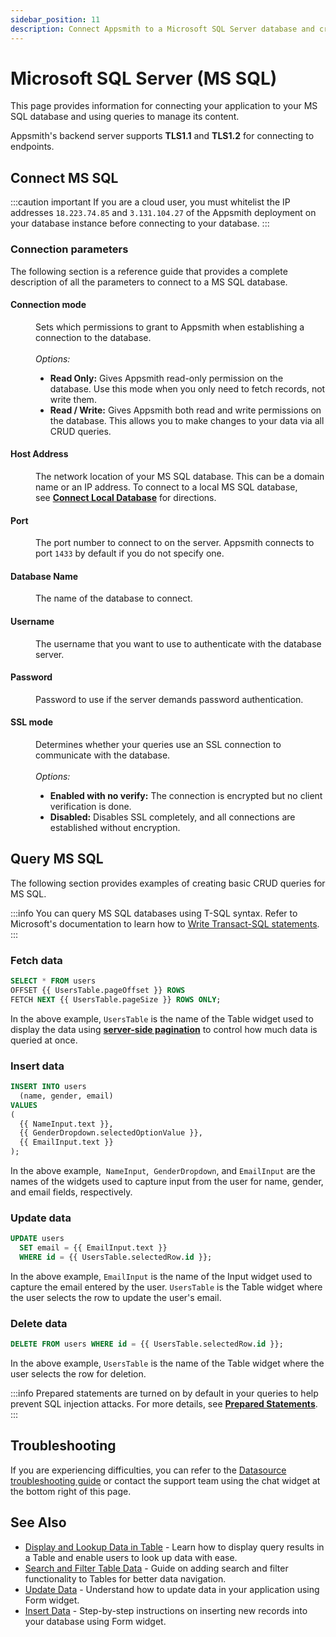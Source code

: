 ```yaml
---
sidebar_position: 11
description: Connect Appsmith to a Microsoft SQL Server database and create queries.
---
```


# Microsoft SQL Server (MS SQL)

This page provides information for connecting your application to your MS SQL database and using queries to manage its content.

Appsmith's backend server supports **TLS1.1** and **TLS1.2** for connecting to endpoints.

## Connect MS SQL

:::caution important
If you are a cloud user, you must whitelist the IP addresses `18.223.74.85` and `3.131.104.27` of the Appsmith deployment on your database instance before connecting to your database.
:::

### Connection parameters

The following section is a reference guide that provides a complete description of all the parameters to connect to a MS SQL database.

<ZoomImage src="/img/mssql-datasource-config.png" alt="Configuring an MS SQL datasource." caption="Configuring an MS SQL datasource." />

#### Connection mode

<dd>Sets which permissions to grant to Appsmith when establishing a connection to the database.</dd><br />
<dd>
  <i>Options:</i>
  <ul>
    <li><b>Read Only:</b> Gives Appsmith read-only permission on the database. Use this mode when you only need to fetch records, not write them.</li>
    <li><b>Read / Write:</b> Gives Appsmith both read and write permissions on the database. This allows you to make changes to your data via all CRUD queries.</li>
  </ul>
</dd>

#### Host Address

<dd>The network location of your MS SQL database. This can be a domain name or an IP address. To connect to a local MS SQL database, see <a href="/connect-data/how-to-guides/how-to-work-with-local-apis-on-appsmith"><b>Connect Local Database</b></a> for directions. </dd>

#### Port

<dd>The port number to connect to on the server. Appsmith connects to port <code>1433</code> by default if you do not specify one.</dd>

#### Database Name

<dd>The name of the database to connect.</dd>

#### Username

<dd>The username that you want to use to authenticate with the database server.</dd>

#### Password

<dd>Password to use if the server demands password authentication.</dd>

#### SSL mode

<dd>Determines whether your queries use an SSL connection to communicate with the database.</dd><br />
<dd>
  <i>Options:</i>
  <ul>
    <li><b>Enabled with no verify:</b> The connection is encrypted but no client verification is done.</li>
    <li><b>Disabled:</b> Disables SSL completely, and all connections are established without encryption.</li>
  </ul>
</dd>

## Query MS SQL

The following section provides examples of creating basic CRUD queries for MS SQL.

<ZoomImage src="/img/mssql-query-config.png" alt="Configuring an MS SQL query." caption="Configuring an MS SQL query." />

:::info
You can query MS SQL databases using T-SQL syntax. Refer to Microsoft's documentation to learn how to [Write Transact-SQL statements](https://learn.microsoft.com/en-us/sql/t-sql/queries/queries?view=sql-server-ver16).
:::

### Fetch data

```sql
SELECT * FROM users
OFFSET {{ UsersTable.pageOffset }} ROWS
FETCH NEXT {{ UsersTable.pageSize }} ROWS ONLY;
```

In the above example, `UsersTable` is the name of the Table widget used to display the data using [**server-side pagination**](/build-apps/how-to-guides/Server-side-pagination-in-table) to control how much data is queried at once.

### Insert data

```sql
INSERT INTO users
  (name, gender, email)
VALUES
(
  {{ NameInput.text }},
  {{ GenderDropdown.selectedOptionValue }},
  {{ EmailInput.text }}
);
```

In the above example,  `NameInput`,  `GenderDropdown`,  and `EmailInput` are the names of the widgets used to capture input from the user for name, gender, and email fields, respectively.

### Update data

```sql
UPDATE users
  SET email = {{ EmailInput.text }}
  WHERE id = {{ UsersTable.selectedRow.id }};
```

In the above example, `EmailInput` is the name of the Input widget used to capture the email entered by the user. `UsersTable` is the Table widget where the user selects the row to update the user's email.

### Delete data

```sql
DELETE FROM users WHERE id = {{ UsersTable.selectedRow.id }};
```

In the above example, `UsersTable` is the name of the Table widget where the user selects the row for deletion.

:::info
Prepared statements are turned on by default in your queries to help prevent SQL injection attacks. For more details, see [**Prepared Statements**](/connect-data/concepts/how-to-use-prepared-statements).
:::

## Troubleshooting

If you are experiencing difficulties, you can refer to the [Datasource troubleshooting guide](/help-and-support/troubleshooting-guide/action-errors/datasource-errors) or contact the support team using the chat widget at the bottom right of this page.

## See Also

- [Display and Lookup Data in Table](/build-apps/how-to-guides/display-search-and-filter-table-data) - Learn how to display query results in a Table and enable users to look up data with ease.
- [Search and Filter Table Data](/build-apps/how-to-guides/search-and-filter-table-data) - Guide on adding search and filter functionality to Tables for better data navigation.
- [Update Data](/build-apps/how-to-guides/submit-form-data) - Understand how to update data in your application using Form widget.
- [Insert Data](/build-apps/how-to-guides/insert-data) - Step-by-step instructions on inserting new records into your database using Form widget.
